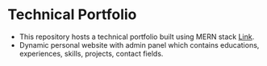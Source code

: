 # Technical Portfolio

- This repository hosts a technical portfolio built using MERN stack [Link](https://www.jaythesia.me). 
- Dynamic personal website with admin panel which contains educations, experiences, skills, projects, contact fields.

